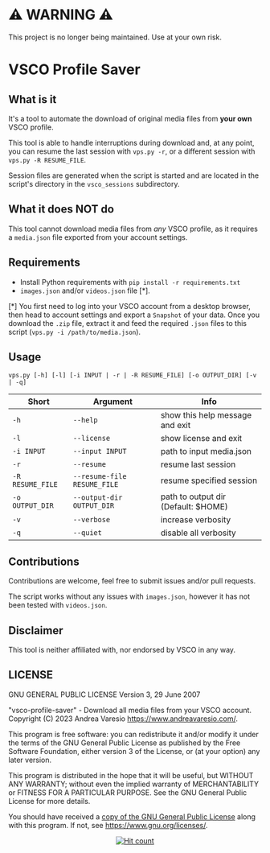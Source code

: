 # ⚠️ WARNING ⚠️
This project is no longer being maintained. Use at your own risk.

# VSCO Profile Saver

## What is it
It's a tool to automate the download of original media files from **your own** VSCO profile.

This tool is able to handle interruptions during download and, at any point, you can resume the last session with `vps.py -r`, or a different session with `vps.py -R RESUME_FILE`.

Session files are generated when the script is started and are located in the script's directory in the `vsco_sessions` subdirectory.

## What it does NOT do
This tool cannot download media files from _any_ VSCO profile, as it requires a `media.json` file exported from your account settings.

## Requirements
- Install Python requirements with `pip install -r requirements.txt`
- `images.json` and/or `videos.json` file [*].

[*] You first need to log into your VSCO account from a desktop browser, then head to account settings and export a `Snapshot` of your data. Once you download the `.zip` file, extract it and feed the required `.json` files to this script (`vps.py -i /path/to/media.json`).

## Usage
```
vps.py [-h] [-l] [-i INPUT | -r | -R RESUME_FILE] [-o OUTPUT_DIR] [-v | -q]
```

Short | Argument | Info
---|---|---
`-h` | `--help` | show this help message and exit
`-l` | `--license` | show license and exit
`-i INPUT` | `--input INPUT` | path to input media.json
`-r` | `--resume` | resume last session
`-R RESUME_FILE` | `--resume-file RESUME_FILE` | resume specified session
`-o OUTPUT_DIR` | `--output-dir OUTPUT_DIR` | path to output dir (Default: $HOME)
`-v` | `--verbose` | increase verbosity
`-q` | `--quiet` | disable all verbosity


## Contributions
Contributions are welcome, feel free to submit issues and/or pull requests.

The script works without any issues with `images.json`, however it has not been tested with `videos.json`.

## Disclaimer
This tool is neither affiliated with, nor endorsed by VSCO in any way.

## LICENSE
GNU GENERAL PUBLIC LICENSE
Version 3, 29 June 2007

"vsco-profile-saver" - Download all media files from your VSCO account.<br />
Copyright (C) 2023 Andrea Varesio <https://www.andreavaresio.com/>.

This program is free software: you can redistribute it and/or modify
it under the terms of the GNU General Public License as published by
the Free Software Foundation, either version 3 of the License, or
(at your option) any later version.

This program is distributed in the hope that it will be useful,
but WITHOUT ANY WARRANTY; without even the implied warranty of
MERCHANTABILITY or FITNESS FOR A PARTICULAR PURPOSE.  See the
GNU General Public License for more details.

You should have received a [copy of the GNU General Public License](https://github.com/andrea-varesio/vsco-profile-saver/blob/main/LICENSE)
along with this program.  If not, see <https://www.gnu.org/licenses/>.

<div align="center">
<a href="https://github.com/andrea-varesio/vsco-profile-saver/">
  <img src="http://hits.dwyl.com/andrea-varesio/vsco-profile-saver.svg?style=flat-square" alt="Hit count" />
</a>
</div>
